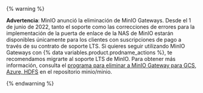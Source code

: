 {% warning %}

**Advertencia**: MinIO anunció la eliminación de MinIO Gateways. Desde el 1 de junio de 2022, tanto el soporte como las correcciones de errores para la implementación de la puerta de enlace de la NAS de MinIO estarán disponibles únicamente para los clientes con suscripciones de pago a través de su contrato de soporte LTS. Si quieres seguir utilizando MinIO Gateways con {% data variables.product.prodname_actions %}, te recomendamos migrarte al soporte LTS de MinIO. Para obtener más información, consulta el [programa para eliminar a MinIO Gateway para GCS, Azure, HDFS](https://github.com/minio/minio/issues/14331) en el repositorio minio/minio.

{% endwarning %}
